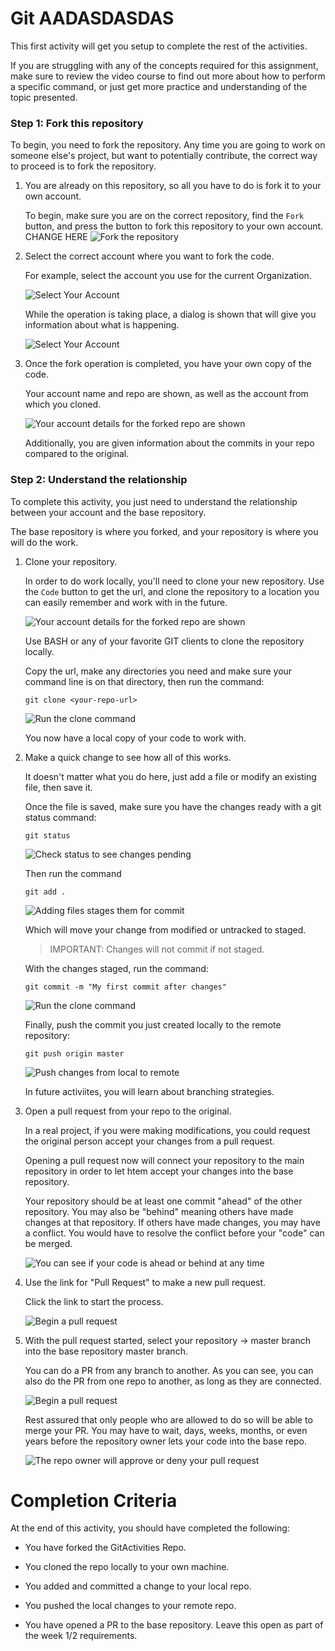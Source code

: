 # Git AADASDASDAS

This first activity will get you setup to complete the rest of the activities.

If you are struggling with any of the concepts required for this assignment, make sure to review the video course to find out more about how to perform a specific command, or just get more practice and understanding of the topic presented.


### Step 1: Fork this repository ###
To begin, you need to fork the repository.  Any time you are going to work on someone else's project, but want to potentially contribute, the correct way to proceed is to fork the repository.

1. You are already on this repository, so all you have to do is fork it to your own account.

    To begin, make sure you are on the correct repository, find the `Fork` button, and press the button to fork this repository to your own account.
    CHANGE HERE
    ![Fork the repository](images/Activity1/Image0101.png)

2. Select the correct account where you want to fork the code.

    For example, select the account you use for the current Organization.

    ![Select Your Account](images/Activity1/Image0102.png)

    While the operation is taking place, a dialog is shown that will give you information about what is happening.

    ![Select Your Account](images/Activity1/Image0103.png)


3. Once the fork operation is completed, you have your own copy of the code.

    Your account name and repo are shown, as well as the account from which you cloned.

    ![Your account details for the forked repo are shown](images/Activity1/Image0104.png)  

    Additionally, you are given information about the commits in your repo compared to the original.

### Step 2: Understand the relationship ##
To complete this activity, you just need to understand the relationship between your account and the base repository.

The base repository is where you forked, and your repository is where you will do the work.

1. Clone your repository.
    
    In order to do work locally, you'll need to clone your new repository.  Use the `Code` button to get the url, and clone the repository to a location you can easily remember and work with in the future.

    ![Your account details for the forked repo are shown](images/Activity1/Image0105.png)  

    Use BASH or any of your favorite GIT clients to clone the repository locally.

    Copy the url, make any directories you need and make sure your command line is on that directory, then run the command:  

    ```
    git clone <your-repo-url>
    ```  

    ![Run the clone command](images/Activity1/Image0106.png)  

    You now have a local copy of your code to work with.

2. Make a quick change to see how all of this works.

    It doesn't matter what you do here, just add a file or modify an existing file, then save it.

    Once the file is saved, make sure you have the changes ready with a git status command: 

    ```  
    git status
    ```  

    ![Check status to see changes pending](images/Activity1/Image0107.png)  

    Then run the command

    ```
    git add .
    ```

    ![Adding files stages them for commit](images/Activity1/Image0108.png) 

    Which will move your change from modified or untracked to staged.  

    >IMPORTANT: Changes will not commit if not staged.

    With the changes staged, run the command:  

    ```  
    git commit -m "My first commit after changes"
    ```  
    ![Run the clone command](images/Activity1/Image0109.png)  

    Finally, push the commit you just created locally to the remote repository:  

    ```
    git push origin master
    ```
    ![Push changes from local to remote](images/Activity1/Image0110.png)  

    In future activiites, you will learn about branching strategies.

3. Open a pull request from your repo to the original.

    In a real project, if you were making modifications, you could request the original person accept your changes from a pull request.

    Opening a pull request now will connect your repository to the main repository in order to let htem accept your changes into the base repository. 

    Your repository should be at least one commit "ahead" of the other repository.  You may also be "behind" meaning others have made changes at that repository.  If others have made changes, you may have a conflict.  You would have to resolve the conflict before your "code" can be merged.

    ![You can see if your code is ahead or behind at any time](images/Activity1/Image0111.png)  

1. Use the link for "Pull Request" to make a new pull request.

    Click the link to start the process.

    ![Begin a pull request](images/Activity1/Image0112.png)

2. With the pull request started, select your repository -> master branch into the base repository master branch.

    You can do a PR from any branch to another.  As you can see, you can also do the PR from one repo to another, as long as they are connected.  

    ![Begin a pull request](images/Activity1/Image0113.png)

    Rest assured that only people who are allowed to do so will be able to merge your PR.  You may have to wait, days, weeks, months, or even years before the repository owner lets your code into the base repo.  

    ![The repo owner will approve or deny your pull request](images/Activity1/Image0114.png)


# Completion Criteria #
At the end of this activity, you should have completed the following:   

*   You have forked the GitActivities Repo.  

*   You cloned the repo locally to your own machine.  

*   You added and committed a change to your local repo.

*   You pushed the local changes to your remote repo.

*   You have opened a PR to the base repository.  Leave this open as part of the week 1/2 requirements.
